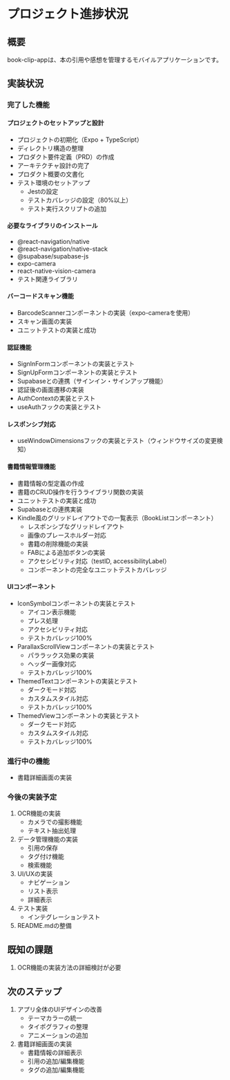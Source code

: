 # プロジェクト進捗状況

## 概要
book-clip-appは、本の引用や感想を管理するモバイルアプリケーションです。

## 実装状況

### 完了した機能
#### プロジェクトのセットアップと設計
- プロジェクトの初期化（Expo + TypeScript）
- ディレクトリ構造の整理
- プロダクト要件定義（PRD）の作成
- アーキテクチャ設計の完了
- プロダクト概要の文書化
- テスト環境のセットアップ
  - Jestの設定
  - テストカバレッジの設定（80%以上）
  - テスト実行スクリプトの追加

#### 必要なライブラリのインストール
- @react-navigation/native
- @react-navigation/native-stack
- @supabase/supabase-js
- expo-camera
- react-native-vision-camera
- テスト関連ライブラリ

#### バーコードスキャン機能
- BarcodeScannerコンポーネントの実装（expo-cameraを使用）
- スキャン画面の実装
- ユニットテストの実装と成功

#### 認証機能
- SignInFormコンポーネントの実装とテスト
- SignUpFormコンポーネントの実装とテスト
- Supabaseとの連携（サインイン・サインアップ機能）
- 認証後の画面遷移の実装
- AuthContextの実装とテスト
- useAuthフックの実装とテスト

#### レスポンシブ対応
- useWindowDimensionsフックの実装とテスト（ウィンドウサイズの変更検知）

#### 書籍情報管理機能
- 書籍情報の型定義の作成
- 書籍のCRUD操作を行うライブラリ関数の実装
- ユニットテストの実装と成功
- Supabaseとの連携実装
- Kindle風のグリッドレイアウトでの一覧表示（BookListコンポーネント）
  - レスポンシブなグリッドレイアウト
  - 画像のプレースホルダー対応
  - 書籍の削除機能の実装
  - FABによる追加ボタンの実装
  - アクセシビリティ対応（testID, accessibilityLabel）
  - コンポーネントの完全なユニットテストカバレッジ

#### UIコンポーネント
- IconSymbolコンポーネントの実装とテスト
  - アイコン表示機能
  - プレス処理
  - アクセシビリティ対応
  - テストカバレッジ100%
- ParallaxScrollViewコンポーネントの実装とテスト
  - パララックス効果の実装
  - ヘッダー画像対応
  - テストカバレッジ100%
- ThemedTextコンポーネントの実装とテスト
  - ダークモード対応
  - カスタムスタイル対応
  - テストカバレッジ100%
- ThemedViewコンポーネントの実装とテスト
  - ダークモード対応
  - カスタムスタイル対応
  - テストカバレッジ100%

### 進行中の機能
- 書籍詳細画面の実装

### 今後の実装予定
1. OCR機能の実装
   - カメラでの撮影機能
   - テキスト抽出処理
2. データ管理機能の実装
   - 引用の保存
   - タグ付け機能
   - 検索機能
3. UI/UXの実装
   - ナビゲーション
   - リスト表示
   - 詳細表示
4. テスト実装
   - インテグレーションテスト
5. README.mdの整備

## 既知の課題
1. OCR機能の実装方法の詳細検討が必要

## 次のステップ
1. アプリ全体のUIデザインの改善
   - テーマカラーの統一
   - タイポグラフィの整理
   - アニメーションの追加
2. 書籍詳細画面の実装
   - 書籍情報の詳細表示
   - 引用の追加/編集機能
   - タグの追加/編集機能
